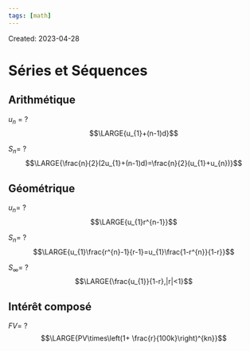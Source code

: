 ```yaml
---
tags: [math] 
---
```

Created: 2023-04-28

# Séries et Séquences
## Arithmétique
$u_{n}$ =
?
$$\LARGE{u_{1}+(n-1)d}$$
<!--SR:!2024-01-12,159,250-->

$S_n$=
?
$$\LARGE{\frac{n}{2}(2u_{1}+(n-1)d)=\frac{n}{2}(u_{1}+u_{n})}$$
<!--SR:!2024-10-21,327,250-->

## Géométrique
$u_{n}$=
?
$$\LARGE{u_{1}r^{n-1}}$$
<!--SR:!2024-09-05,299,250-->

$S_{n}$=
?
$$\LARGE{u_{1}\frac{r^{n}-1}{r-1}=u_{1}\frac{1-r^{n}}{1-r}}$$
<!--SR:!2024-02-03,171,250-->

$S_{\infty}$=
?
$$\LARGE{\frac{u_{1}}{1-r},|r|<1}$$
<!--SR:!2024-03-04,178,230-->

## Intérêt composé
$FV$=
?
$$\LARGE{PV\times\left(1+ \frac{r}{100k}\right)^{kn}}$$
<!--SR:!2023-12-28,148,250-->